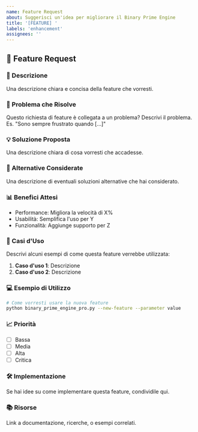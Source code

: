 ```yaml
---
name: Feature Request
about: Suggerisci un'idea per migliorare il Binary Prime Engine
title: '[FEATURE] '
labels: 'enhancement'
assignees: ''
---
```


## 🚀 Feature Request

### 📝 Descrizione
Una descrizione chiara e concisa della feature che vorresti.

### 🎯 Problema che Risolve
Questo richiesta di feature è collegata a un problema? Descrivi il problema.
Es. "Sono sempre frustrato quando [...]"

### 💡 Soluzione Proposta
Una descrizione chiara di cosa vorresti che accadesse.

### 🔀 Alternative Considerate
Una descrizione di eventuali soluzioni alternative che hai considerato.

### 📊 Benefici Attesi
- Performance: Migliora la velocità di X%
- Usabilità: Semplifica l'uso per Y
- Funzionalità: Aggiunge supporto per Z

### 🎯 Casi d'Uso
Descrivi alcuni esempi di come questa feature verrebbe utilizzata:

1. **Caso d'uso 1**: Descrizione
2. **Caso d'uso 2**: Descrizione

### 💻 Esempio di Utilizzo
```bash
# Come vorresti usare la nuova feature
python binary_prime_engine_pro.py --new-feature --parameter value
```

### 📈 Priorità
- [ ] Bassa
- [ ] Media  
- [ ] Alta
- [ ] Critica

### 🛠️ Implementazione
Se hai idee su come implementare questa feature, condividile qui.

### 📚 Risorse
Link a documentazione, ricerche, o esempi correlati.
